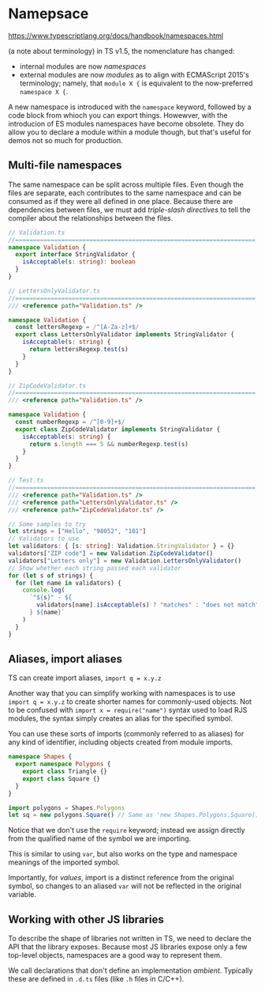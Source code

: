 # Namepsace

https://www.typescriptlang.org/docs/handbook/namespaces.html

(a note about terminology) in TS v1.5, the nomenclature has changed:
- internal modules are now *namespaces*
- external modules are now *modules*
as to align with ECMAScript 2015's terminology; namely, that `module X {` is equivalent to the now-preferred `namespace X {`.

A new namespace is introduced with the `namespace` keyword, followed by a code block from whioch you can export things. Howewver, with the introducion of ES modules namespaces have become obsolete. They do allow you to declare a module within a module though, but that's useful for demos not so much for production.

## Multi-file namespaces

The same namespace can be split across multiple files. Even though the files are separate, each contributes to the same namespace and can be consumed as if they were all defined in one place. Because there are dependencies between files, we must add *triple-slash directives* to tell the compiler about the relationships between the files.

```ts
// Validation.ts
//====================================================================
namespace Validation {
  export interface StringValidator {
    isAcceptable(s: string): boolean
  }
}

// LettersOnlyValidator.ts
//====================================================================
/// <reference path="Validation.ts" />

namespace Validation {
  const lettersRegexp = /^[A-Za-z]+$/
  export class LettersOnlyValidator implements StringValidator {
    isAcceptable(s: string) {
      return lettersRegexp.test(s)
    }
  }
}

// ZipCodeValidator.ts
//====================================================================
/// <reference path="Validation.ts" />

namespace Validation {
  const numberRegexp = /^[0-9]+$/
  export class ZipCodeValidator implements StringValidator {
    isAcceptable(s: string) {
      return s.length === 5 && numberRegexp.test(s)
    }
  }
}

// Test.ts
//====================================================================
/// <reference path="Validation.ts" />
/// <reference path="LettersOnlyValidator.ts" />
/// <reference path="ZipCodeValidator.ts" />

// Some samples to try
let strings = ["Hello", "98052", "101"]
// Validators to use
let validators: { [s: string]: Validation.StringValidator } = {}
validators["ZIP code"] = new Validation.ZipCodeValidator()
validators["Letters only"] = new Validation.LettersOnlyValidator()
// Show whether each string passed each validator
for (let s of strings) {
  for (let name in validators) {
    console.log(
      `"${s}" - ${
        validators[name].isAcceptable(s) ? "matches" : "does not match"
      } ${name}`
    )
  }
}
```

## Aliases, import aliases

TS can create import aliases, `import q = x.y.z`

Another way that you can simplify working with namespaces is to use 
`import q = x.y.z` to create shorter names for commonly-used objects. Not to be confused with `import x = require("name")` syntax used to load RJS modules, the syntax simply creates an alias for the specified symbol.

You can use these sorts of imports (commonly referred to as aliases) for any kind of identifier, including objects created from module imports.

```ts
namespace Shapes {
  export namespace Polygons {
    export class Triangle {}
    export class Square {}
  }
}

import polygons = Shapes.Polygons
let sq = new polygons.Square() // Same as 'new Shapes.Polygons.Square()'
```

Notice that we don't use the `require` keyword; instead we assign directly from the qualified name of the symbol we are importing.

This is similar to using `var`, but also works on the type and namespace meanings of the imported symbol.

Importantly, for *values*, import is a distinct reference from the original symbol, so changes to an aliased `var` will not be reflected in the original variable.

## Working with other JS libraries

To describe the shape of libraries not written in TS, we need to declare the API that the library exposes. Because most JS libraries expose only a few top-level objects, namespaces are a good way to represent them.

We call declarations that don't define an implementation *ambient*. Typically these are defined in `.d.ts` files (like `.h` files in C/C++).
